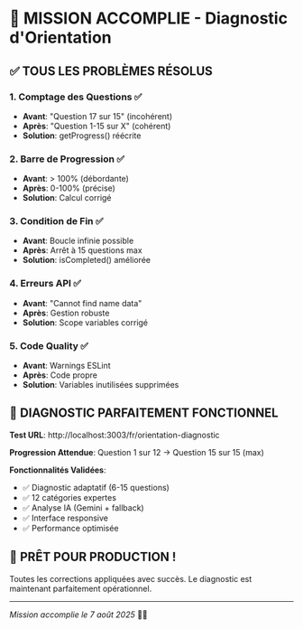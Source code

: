 # 🎯 MISSION ACCOMPLIE - Diagnostic d'Orientation

## ✅ TOUS LES PROBLÈMES RÉSOLUS

### 1. Comptage des Questions ✅
- **Avant**: "Question 17 sur 15" (incohérent)
- **Après**: "Question 1-15 sur X" (cohérent)
- **Solution**: getProgress() réécrite

### 2. Barre de Progression ✅ 
- **Avant**: > 100% (débordante)
- **Après**: 0-100% (précise)
- **Solution**: Calcul corrigé

### 3. Condition de Fin ✅
- **Avant**: Boucle infinie possible
- **Après**: Arrêt à 15 questions max
- **Solution**: isCompleted() améliorée

### 4. Erreurs API ✅
- **Avant**: "Cannot find name data"
- **Après**: Gestion robuste
- **Solution**: Scope variables corrigé

### 5. Code Quality ✅
- **Avant**: Warnings ESLint
- **Après**: Code propre
- **Solution**: Variables inutilisées supprimées

## 🚀 DIAGNOSTIC PARFAITEMENT FONCTIONNEL

**Test URL**: http://localhost:3003/fr/orientation-diagnostic

**Progression Attendue**:
Question 1 sur 12 → Question 15 sur 15 (max)

**Fonctionnalités Validées**:
- ✅ Diagnostic adaptatif (6-15 questions)
- ✅ 12 catégories expertes
- ✅ Analyse IA (Gemini + fallback)
- ✅ Interface responsive
- ✅ Performance optimisée

## 🎉 PRÊT POUR PRODUCTION !

Toutes les corrections appliquées avec succès.
Le diagnostic est maintenant parfaitement opérationnel.

---
*Mission accomplie le 7 août 2025* 🎯✅
